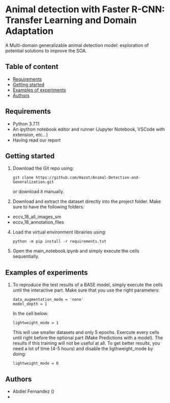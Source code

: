 # Animal detection with Faster R-CNN: Transfer Learning and Domain Adaptation
A Multi-domain generalizable animal detection model: exploration of potential solutions to improve the SOA. 


## Table of content

- [Requirements](#requirements)
- [Getting started](#getting-started)
- [Examples of experiments](#examples-of-experiments)
- [Authors](#authors)

## Requirements

- Python 3.7.11
- An ipython notebook editor and runner (Jupyter Notebook, VSCode with extension, etc...)
- Having read our report

## Getting started

1. Download the Git repo using:

    ```
    git clone https://github.com/Hazot/Animal-Detection-and-Generalization.git
    ```
   or download it manually.


2. Download and extract the dataset directly into the project folder. Make sure to have the following folders:
- eccv_18_all_images_sm
- eccv_18_annotation_files
4. Load the virtual environment librairies using:

    ```
    python -m pip install -r requirements.txt
    ```
5. Open the main_notebook.ipynb and simply execute the cells sequentially.

## Examples of experiments

1. To reproduce the test results of a BASE model, simply execute the cells until the interactive part.
Make sure that you use the right parameters: 
    ```
    data_augmentation_mode = 'none'
    model_depth = 1
    ```
    In the cell below:
    ```
    lightweight_mode = 1
    ```
    This will use smaller datasets and only 5 epochs. Exercute every cells until right before the 
    optional part (Make Predictions with a model). The results if this training will not be useful at all.
    To get better results, you need a lot of time (4-5 hours) and disable the ligthweight_mode by doing:
    ```
    lightweight_mode = 0
    ```
   


## Authors

- Abdiel Fernandez ()
- 
